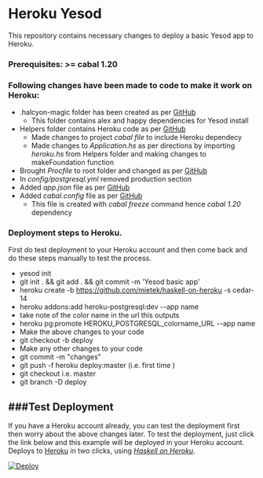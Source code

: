 Heroku Yesod
============

This repository contains necessary changes to deploy a basic Yesod app to Heroku. 


### Prerequisites: >= cabal 1.20 

### Following changes have been made to code to make it work on Heroku:
* .halcyon-magic folder has been created as per [GitHub](/mietek/haskell-on-heroku)
   * This folder contains alex and happy dependencies for Yesod install 
* Helpers folder contains Heroku code as per [GitHub](/yesodweb/yesod)
  * Made changes to project *cabal file* to include Heroku dependecy
  * Made changes to *Application.hs* as per directions by importing *heroku.hs* from Helpers folder and making changes to     makeFoundation function
* Brought *Procfile* to root folder and changed as per [GitHub](/mietek/haskell-on-heroku)
* In *config/postgresql.yml* removed production section
* Added *app.json* file as per [GitHub](/mietek/haskell-on-heroku)
* Added *cabal.config* file as per [GitHub](/mietek/haskell-on-heroku)
  * This file is created with *cabal freeze* command hence *cabal 1.20* dependency

### Deployment steps to Heroku. 
First do test deployment to your Heroku account and then come back and do these steps manually to test the process. 

*  yesod init 
*  git init . && git add . && git commit -m 'Yesod basic app'
*  heroku create -b https://github.com/mietek/haskell-on-heroku -s cedar-14
*  heroku addons:add heroku-postgresql:dev --app name
  * take note of the color name in the url this outputs
*  heroku pg:promote HEROKU_POSTGRESQL_colorname_URL --app name
* Make the above changes to your code 
*  git checkout -b deploy
  * Make any other changes to your code 
*  git commit -m "changes"
*  git push -f heroku deploy:master (i.e. first time )
*  git checkout <original branch> i.e. master
*  git branch -D deploy

###Test Deployment
----------
If you have a Heroku account already, you can test the deployment first then worry about the above changes later. 
To test the deployment, just click the link below and this example will be deployed in your Heroku account. 
Deploys to [Heroku](http://heroku.com/) in two clicks, using [_Haskell on Heroku_](http://haskellonheroku.com/).

[![Deploy](https://www.herokucdn.com/deploy/button.png)](https://heroku.com/deploy?template=https://github.com/mietek/herokuyesod/tree/haskell-on-heroku/)
